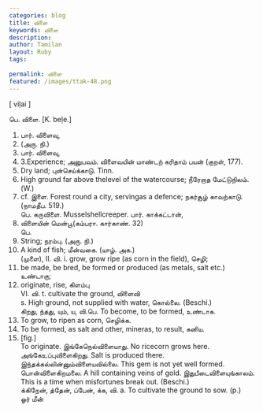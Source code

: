 ```yaml
---
categories: blog
title: விளை
keywords: விளை
description: 
author: Tamilan
layout: Ruby
tags: 
 
permalink: விளை
featured: /images/ttak-48.png
---
```

  
[ viḷai ]  
  
பெ. விளை. [K. beḷe.]  
1. பார். விளைவு,   
1. (அரு. நி.)   
2. பார். விளைவு,   
4. 3.Experience; அனுபவம். விளைவயின் மாண்டற் கரிதாம் பயன் (குறள், 177).   
4. Dry land; புன்செய்க்காடு. Tinn.   
5. High ground far above thelevel of the watercourse; நீரேறாத மேட்டுநிலம்.(W.)   
6. cf. இளை. Forest round a city, servingas a defence; நகர்சூழ் காவற்காடு. (நாமதீப. 519.)  
பெ. கருவிளை. Musselshellcreeper. பார். காக்கட்டான்,   
1. விளையின் மென்பூ(கம்பரா. கார்காண். 32)  
பெ.   
1. String; நரம்பு. (அரு. நி.)  
2. A kind of fish; மீன்வகை. (யாழ். அக.)  
(முளை), II. வி. i. grow, grow ripe (as corn in the field), செழி;   
2. be made, be bred, be formed or produced (as metals, salt etc.) உண்டாகு;   
3. originate, rise, கிளம்பு  
VI. வி. t. cultivate the ground, விளைவி  
s. High ground, not supplied with water, கொல்லை. (Beschi.)  
கிறது, ந்தது, யும், ய, வி.பெ. To become, to be formed, உண்டாக.   
2. To grow, to ripen as corn, செழிக்க.   
3. To be formed, as salt and other, mineras, to result, கனிய.   
4. [fig.]  
To originate. இங்கேநெல்விளையாது. No ricecorn grows here. அங்கேஉப்புவிளைகிறது. Salt is produced there. இந்தக்கல்லின்னும்விளையவில்லை. This gem is not yet well formed. பொன்விளைகிறமலை. A hill containing veins of gold. இதுபீடைவிளையுங்காலம். This is a time when misfortunes break out. (Beschi.)  
க்கிறேன், த்தேன், ப்பேன், க்க, வி. a. To cultivate the ground to sow. (p.)  
ஓர் மீன்
